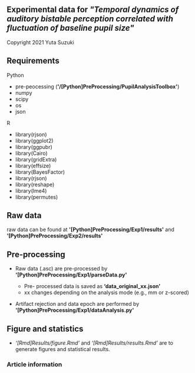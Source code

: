 ## Experimental data for *"Temporal dynamics of auditory bistable perception correlated with fluctuation of baseline pupil size"*
Copyright 2021 Yuta Suzuki


## Requirements
Python
- pre-peocessing (**'/[Python]PreProcessing/PupilAnalysisToolbox'**)
- numpy
- scipy
- os
- json

R
- library(rjson)
- library(ggplot2)
- library(ggpubr)
- library(Cairo)
- library(gridExtra)
- library(effsize)
- library(BayesFactor)
- library(rjson)
- library(reshape)
- library(lme4)
- library(permutes)

## Raw data
raw data can be found at **'[Python]PreProcessing/Exp1/results'** and  **'[Python]PreProcessing/Exp2/results'**

## Pre-processing
- Raw data (.asc) are pre-processed by **'[Python]PreProcessing/Exp1/parseData.py'**

	- Pre- processed data is saved as **‘data_original_xx.json’**
	- xx changes depending on the analysis mode (e.g., mm or z-scored)
	
- Artifact rejection and data epoch are performed by **'[Python]PreProcessing/Exp1/dataAnalysis.py'**

## Figure and statistics
- *‘[Rmd]Results/figure.Rmd’* and *‘[Rmd]Results/results.Rmd’* are to generate figures and statistical results.


### Article information

